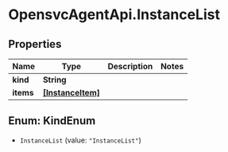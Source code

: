 # OpensvcAgentApi.InstanceList

## Properties

Name | Type | Description | Notes
------------ | ------------- | ------------- | -------------
**kind** | **String** |  | 
**items** | [**[InstanceItem]**](InstanceItem.md) |  | 



## Enum: KindEnum


* `InstanceList` (value: `"InstanceList"`)




